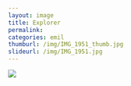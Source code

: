 ```yaml
---
layout: image
title: Explorer
permalink: 
categories: emil
thumburl: /img/IMG_1951_thumb.jpg
slideurl: /img/IMG_1951.jpg 
---
```

![](/img/IMG_1951.jpg)


